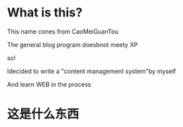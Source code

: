 # What is this?

This name cones from CaoMeiGuanTou

The general blog program doesbnot meety XP

so!

Idecided to write a "content management system"by myself

And learn WEB in the process

# 这是什么东西



